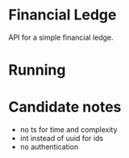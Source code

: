 # Financial Ledge
API for a simple financial ledge.

# Running

# Candidate notes

- no ts for time and complexity
- int instead of uuid for ids
- no authentication
